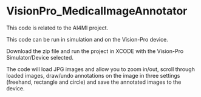 # VisionPro_MedicalImageAnnotator
This code is related to the AI4MI project.

This code can be run in simulation and on the Vision-Pro device.

Download the zip file and run the project in XCODE with the Vision-Pro Simulator/Device selected.

The code will load JPG images and allow you to zoom in/out, scroll through loaded images, draw/undo annotations on the image in three settings (freehand, rectangle and circle) and save the annotated images to the device.
